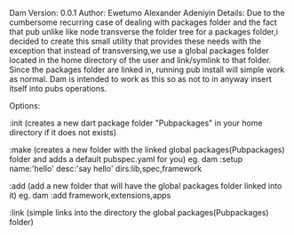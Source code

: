 Dam Version: 0.0.1
Author: Ewetumo Alexander Adeniyin
Details: Due to the cumbersome recurring case of dealing with packages folder and the fact that pub unlike
like node transverse the folder tree for a packages folder,i decided to create this small utility that 
provides these needs with the exception that instead of transversing,we use a global packages folder 
located in the home directory of the user and link/symlink to that folder. Since the packages folder are linked in,
running pub install will simple work as normal. Dam is intended to work as this so as not to in anyway insert itself
into pubs operations.

Options:

  :init (creates a new dart package folder "Pubpackages" in your home directory if it does not exists)

  :make (creates a new folder with the linked global packages(Pubpackages) folder and adds a default pubspec.yaml for you)
        eg. dam :setup name:'hello' desc:'say hello' dirs:lib,spec,framework

  :add (add a new folder that will have the global packages folder linked into it)
        eg. dam :add framework,extensions,apps

  :link (simple links into the directory the global packages(Pubpackages) folder)

